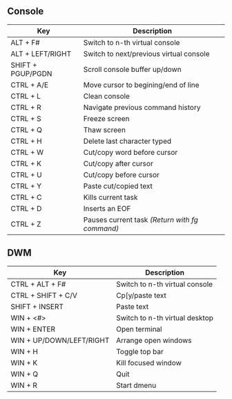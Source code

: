 ## Console
| Key                | Description                                  |
| ------------------ | -------------------------------------------- |
| ALT   + F#         | Switch to n-th virtual console               |
| ALT   + LEFT/RIGHT | Switch to next/previous virtual console      |
| SHIFT + PGUP/PGDN  | Scroll console buffer up/down                |
| CTRL  + A/E        | Move cursor to begining/end of line          |
| CTRL  + L          | Clean console                                |
| CTRL  + R          | Navigate previous command history            |
| CTRL  + S          | Freeze screen                                |
| CTRL  + Q          | Thaw screen                                  |
| CTRL  + H          | Delete last character typed                  |
| CTRL  + W          | Cut/copy word before cursor                  |
| CTRL  + K          | Cut/copy after cursor                        |
| CTRL  + U          | Cut/copy before cursor                       |
| CTRL  + Y          | Paste cut/copied text                        |
| CTRL  + C          | Kills current task                           |
| CTRL  + D          | Inserts an EOF                               |
| CTRL  + Z          | Pauses current task *(Return with fg command)* |

## DWM
| Key                        | Description                    |
| -------------------------- | ------------------------------ |
| CTRL  + ALT + F#           | Switch to n-th virtual console |
| CTRL  + SHIFT + C/V        | Cp[y/paste text                |
| SHIFT + INSERT             | Paste text                     |
| WIN   + <#>                | Switch to n-th virtual desktop |
| WIN   + ENTER              | Open terminal                  |
| WIN   + UP/DOWN/LEFT/RIGHT | Arrange open windows           |
| WIN   + H                  | Toggle top bar                 |
| WIN   + K                  | Kill focused window            |
| WIN   + Q                  | Quit                           |
| WIN   + R                  | Start dmenu                    |

